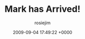 ---
blog: travel
date: 2009-09-04 17:49:22 +0000
title: "Mark has Arrived!"
author: rosiejim
permalink: /china/hong-kong/china-2009/mark-has-arrived/
---
